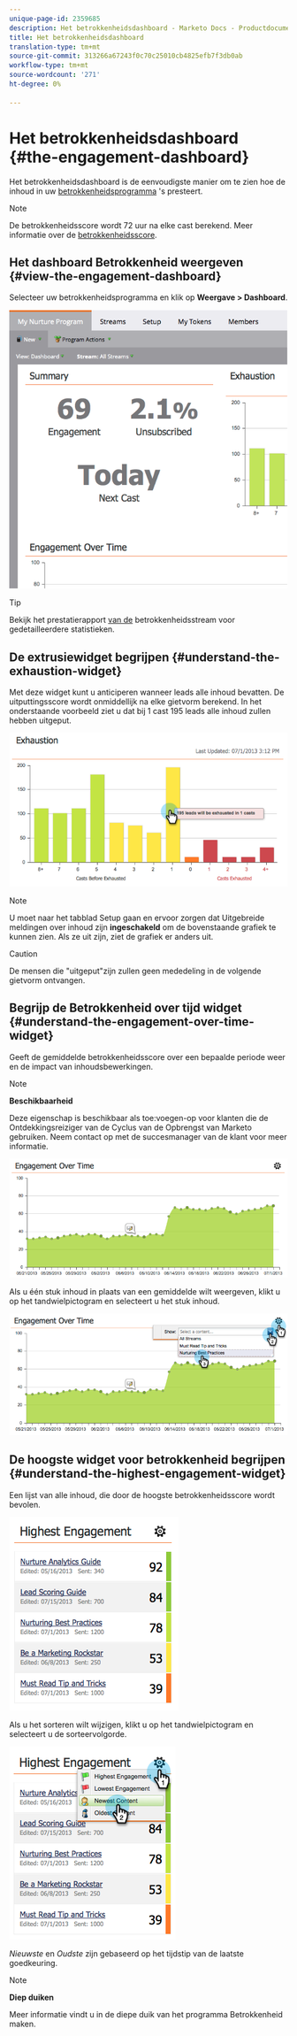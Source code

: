 ```yaml
---
unique-page-id: 2359685
description: Het betrokkenheidsdashboard - Marketo Docs - Productdocumentatie
title: Het betrokkenheidsdashboard
translation-type: tm+mt
source-git-commit: 313266a67243f0c70c25010cb4825efb7f3db0ab
workflow-type: tm+mt
source-wordcount: '271'
ht-degree: 0%

---
```



# Het betrokkenheidsdashboard {#the-engagement-dashboard}

Het betrokkenheidsdashboard is de eenvoudigste manier om te zien hoe de inhoud in uw [betrokkenheidsprogramma](http://docs.marketo.com/display/docs/drip+nurturing) &#39;s presteert.

>[!NOTE]
>
>De betrokkenheidsscore wordt 72 uur na elke cast berekend. Meer informatie over de [betrokkenheidsscore](understanding-the-engagement-score.md).

## Het dashboard Betrokkenheid weergeven {#view-the-engagement-dashboard}

Selecteer uw betrokkenheidsprogramma en klik op **Weergave > Dashboard**.

![](assets/image2014-9-15-16-3a42-3a41.png)

>[!TIP]
>
>Bekijk het prestatierapport [van de](engagement-stream-performance-report.md) betrokkenheidsstream voor gedetailleerdere statistieken.

## De extrusiewidget begrijpen {#understand-the-exhaustion-widget}

Met deze widget kunt u anticiperen wanneer leads alle inhoud bevatten. De uitputtingsscore wordt onmiddellijk na elke gietvorm berekend. In het onderstaande voorbeeld ziet u dat bij 1 cast 195 leads alle inhoud zullen hebben uitgeput.

![](assets/image2014-9-15-16-3a45-3a10.png)

>[!NOTE]
>
>U moet naar het tabblad Setup gaan en ervoor zorgen dat Uitgebreide meldingen over inhoud zijn **ingeschakeld** om de bovenstaande grafiek te kunnen zien. Als ze uit zijn, ziet de grafiek er anders uit.

>[!CAUTION]
>
>De mensen die &quot;uitgeput&quot;zijn zullen geen mededeling in de volgende gietvorm ontvangen.

## Begrijp de Betrokkenheid over tijd widget {#understand-the-engagement-over-time-widget}

Geeft de gemiddelde betrokkenheidsscore over een bepaalde periode weer en de impact van inhoudsbewerkingen.

>[!NOTE]
>
>**Beschikbaarheid**
>
>Deze eigenschap is beschikbaar als toe:voegen-op voor klanten die de Ontdekkingsreiziger van de Cyclus van de Opbrengst van Marketo gebruiken. Neem contact op met de succesmanager van de klant voor meer informatie.

![](assets/image2014-9-15-16-3a45-3a50.png)

Als u één stuk inhoud in plaats van een gemiddelde wilt weergeven, klikt u op het tandwielpictogram en selecteert u het stuk inhoud.

![](assets/image2014-9-15-16-3a46-3a45.png)

## De hoogste widget voor betrokkenheid begrijpen {#understand-the-highest-engagement-widget}

Een lijst van alle inhoud, die door de hoogste betrokkenheidsscore wordt bevolen.

![](assets/image2014-9-15-16-3a46-3a54.png)

Als u het sorteren wilt wijzigen, klikt u op het tandwielpictogram en selecteert u de sorteervolgorde.

![](assets/image2014-9-15-16-3a46-3a58.png)

*Nieuwste* en *Oudste* zijn gebaseerd op het tijdstip van de laatste goedkeuring.

>[!NOTE]
>
>**Diep duiken**
>
>Meer informatie vindt u in de diepe duik van het programma [](../../../../product-docs/email-marketing/drip-nurturing/creating-an-engagement-program/create-an-engagement-program.md) Betrokkenheid maken.

